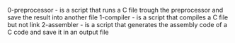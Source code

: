 0-preprocessor - is a script that runs a C file trough the preprocessor and save the result into another file
1-compiler - is a script that compiles a C file but not link
2-assembler - is a script that generates the assembly code of a C code and save it in an output file
